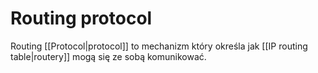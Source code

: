 # Routing protocol
Routing [[Protocol|protocol]] to mechanizm który określa jak [[IP routing table|routery]] mogą się ze sobą komunikować.
